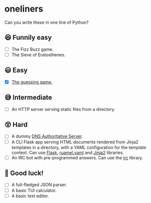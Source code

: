 # oneliners
Can you write these in one line of Python?

## 😆 Funnily easy
- [ ] The Fizz Buzz game.
- [ ] The Sieve of Eratosthenes.

## 😃 Easy
- [x] [The guessing game.](/guessing_game.py)

## 😅 Intermediate
- [ ] An HTTP server serving static files from a directory.

## 😵 Hard
- [ ] A dummy [DNS Authoritative Server](https://www.cloudns.net/blog/authoritative-dns-server/).
- [ ] A CLI Flask app serving HTML documents rendered from Jinja2 templates in a directory, with a YAML configuration for the template context. Can use [Flask](https://github.com/pallets/Flask#readme), [ruamel.yaml](https://pypi.org/project/ruamel.yaml#readme) and [Jinja2](https://github.com/pallets/Jinja#readme) libraries.
- [ ] An IRC bot with pre-programmed answers. Can use the [irc](https://github.com/jaraco/irc#readme) library.

## 🥵 Good luck!
- [ ] A full-fledged JSON parser.
- [ ] A basic TUI calculator.
- [ ] A basic text editor.
